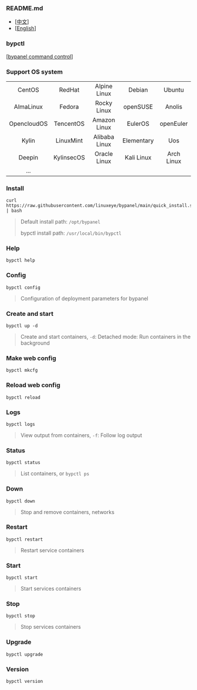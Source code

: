 ### README.md
* [<a href="README-CN.md">中文</a>]
* [<a href="README.md">English</a>]

### bypctl
[<a href="https://github.com/linuxeye/bypctl">bypanel command control</a>]

### Support OS system
|             |            |               |            |            |
|:-----------:|:----------:|:-------------:|:----------:|:----------:|
| CentOS      | RedHat     | Alpine Linux  | Debian     | Ubuntu     |
| AlmaLinux   | Fedora     | Rocky Linux   | openSUSE   | Anolis     |
| OpencloudOS | TencentOS  | Amazon Linux  | EulerOS    | openEuler  |
| Kylin       | LinuxMint  | Alibaba Linux | Elementary | Uos        |
| Deepin      | KylinsecOS | Oracle Linux  | Kali Linux | Arch Linux |
| ...         |            |               |            |            |


### Install
```
curl https://raw.githubusercontent.com/linuxeye/bypanel/main/quick_install.sh | bash
```
> Default install path: `/opt/bypanel`
>
> bypctl install path: `/usr/local/bin/bypctl`

### Help
```
bypctl help
```

### Config
```
bypctl config
```
> Configuration of deployment parameters for bypanel

### Create and start
```
bypctl up -d
```
> Create and start containers, `-d`: Detached mode: Run containers in the background

### Make web config
```
bypctl mkcfg
```

### Reload web config
```
bypctl reload
```

### Logs
```
bypctl logs
```
> View output from containers, `-f`: Follow log output

### Status
```
bypctl status
```
> List containers, or `bypctl ps`

### Down
```
bypctl down
```
> Stop and remove containers, networks

### Restart
```
bypctl restart
```
> Restart service containers

### Start
```
bypctl start
```
> Start services containers

### Stop
```
bypctl stop
```
> Stop services containers

### Upgrade
```
bypctl upgrade
```

### Version
```
bypctl version
```
